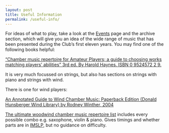 ```yaml
---
layout: post
title: Useful Information
permalink: /useful-info/
---
```

For ideas of what to play, take a look at the [Events](/events) page and the archive 
section, which will give you an idea of the wide range of music that has been presented 
during the Club’s first eleven years. You may find one of the following books helpful:

[“Chamber music repertoire for Amateur Players; a guide to choosing works matching 
  players’ abilities” 3rd ed. By Harold Haynes. ISBN 0 9524572 2 9.](http://www.amazon.co.uk/Chamber-Music-Repertoire-Amateur-Players/dp/0952457229)  

It is very much focussed on strings, but also has sections on strings with piano and strings with wind.

There is one for wind players:

[An Annotated Guide to Wind Chamber Music: Paperback Edition (Donald Hunsberger Wind Library) by Rodney Winther, 2004](http://www.amazon.co.uk/Annotated-Guide-Wind-Chamber-Music-ebook/dp/B004HIMXXI/ref=sr_1_1?s=books&ie=UTF8&qid=1438726704&sr=1-1&keywords=An+Annotated+Guide+to+Wind+Chamber+Music%3A+Paperback+Edition+%28Donald+Hunsberger+Wind+Library%29+by+Rodney+Winther%2C+2004)

[The ultimate woodwind chamber music repertoire list](http://woodwindchambermusicrepertoire.weebly.com/) includes every possible combo e.g. saxophone, violin & piano. Gives timings and whether parts are in [IMSLP](http://imslp.org/), but no guidance on difficulty.
